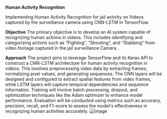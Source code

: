 **Human Activity Recognition**

Implementing Human Activity Recognition for jail activity on Videos captured by the surveillance camera using CNN-LSTM in TensorFlow. 

**Objective**
The primary objective is to develop an AI system capable of recognizing human actions in videos. This includes identifying and categorizing actions such as “Fighting“, “Shooting“, and “Stabbing" from video footage captured in the jail surveillance Camera .

**Approach**
The project aims to leverage TensorFlow and its Keras API to construct a CNN-LSTM architecture for human activity recognition in videos. This involves preprocessing video data by extracting frames, normalizing pixel values, and generating sequences. The CNN layers will be designed and configured to extract spatial features from video frames, while LSTM layers will capture temporal dependencies and sequence information. Training will involve batch processing, dropout, and optimization techniques like the Adam optimizer to enhance model performance. Evaluation will be conducted using metrics such as accuracy, precision, recall, and F1-score to assess the model's effectiveness in recognizing human activities accurately.
![image](https://github.com/Dinesh-Kothandaraman/AI-Project-Repo---Team-M-D/assets/145300568/371eb624-0aa6-4127-9733-f1cf71dcc593)

